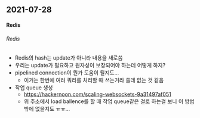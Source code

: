 ## 2021-07-28

#### Redis

###### Redis

- Redis의 hash는 update가 아니라 내용을 새로씀
- 우리는 update가 필요하고 원자성이 보장되어야 하는데 어떻게 하지?
- pipelined connection이 뭔가 도움이 될지도...
  - 이거는 한번에 여러 쿼리를 처리할 때 쓰는거라 쓸데 없는 것 같음
- 작업 queue 생성
  - https://hackernoon.com/scaling-websockets-9a31497af051
  - 위 주소에서 load ballence를 할 때 작업 queue같은 걸로 하는걸 보니 이 방법밖에 없을지도 ㅠㅠ...
